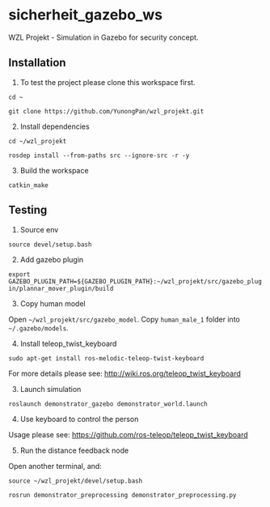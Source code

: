 # sicherheit_gazebo_ws
WZL Projekt - Simulation in Gazebo for security concept. 

## Installation
1. To test the project please clone this workspace first.  
  
  `cd ~`  
  
  `git clone https://github.com/YunongPan/wzl_projekt.git`  
  
2. Install dependencies  
  
  `cd ~/wzl_projekt`  
  
  `rosdep install --from-paths src --ignore-src -r -y`  
  
3. Build the workspace  
  
  `catkin_make`  
  
## Testing  
1. Source env  
  
  `source devel/setup.bash`  
  
2. Add gazebo plugin  
  
`export GAZEBO_PLUGIN_PATH=${GAZEBO_PLUGIN_PATH}:~/wzl_projekt/src/gazebo_plugin/plannar_mover_plugin/build`  
  
3. Copy human model

Open `~/wzl_projekt/src/gazebo_model`. Copy `human_male_1` folder into `~/.gazebo/models`.  
  
4. Install teleop_twist_keyboard  
  
`sudo apt-get install ros-melodic-teleop-twist-keyboard`  
  
For more details please see: http://wiki.ros.org/teleop_twist_keyboard  
  
3. Launch simulation  
  
`roslaunch demonstrator_gazebo demonstrator_world.launch`  
  
4. Use keyboard to control the person  
  
Usage please see: https://github.com/ros-teleop/teleop_twist_keyboard  
  
5. Run the distance feedback node  
  
Open another terminal, and:  
  
`source ~/wzl_projekt/devel/setup.bash`  
  
`rosrun demonstrator_preprocessing demonstrator_preprocessing.py`  
